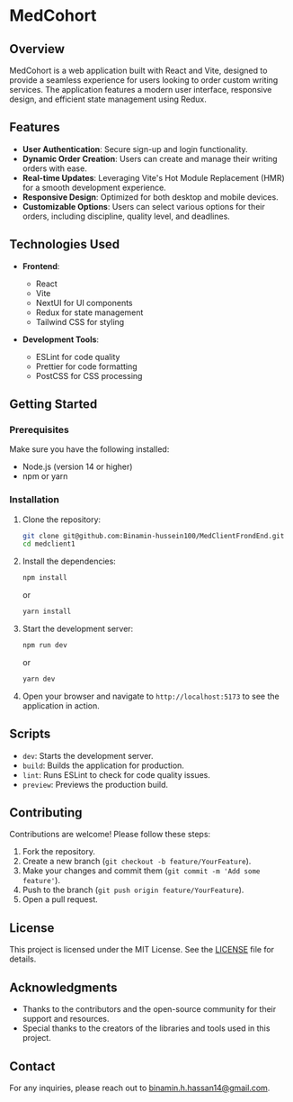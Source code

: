 # MedCohort

## Overview

MedCohort is a web application built with React and Vite, designed to provide a seamless experience for users looking to order custom writing services. The application features a modern user interface, responsive design, and efficient state management using Redux.

## Features

- **User Authentication**: Secure sign-up and login functionality.
- **Dynamic Order Creation**: Users can create and manage their writing orders with ease.
- **Real-time Updates**: Leveraging Vite's Hot Module Replacement (HMR) for a smooth development experience.
- **Responsive Design**: Optimized for both desktop and mobile devices.
- **Customizable Options**: Users can select various options for their orders, including discipline, quality level, and deadlines.

## Technologies Used

- **Frontend**: 
  - React
  - Vite
  - NextUI for UI components
  - Redux for state management
  - Tailwind CSS for styling

- **Development Tools**:
  - ESLint for code quality
  - Prettier for code formatting
  - PostCSS for CSS processing

## Getting Started

### Prerequisites

Make sure you have the following installed:

- Node.js (version 14 or higher)
- npm or yarn

### Installation

1. Clone the repository:

   ```bash
   git clone git@github.com:Binamin-hussein100/MedClientFrondEnd.git
   cd medclient1
   ```

2. Install the dependencies:

   ```bash
   npm install
   ```

   or

   ```bash
   yarn install
   ```

3. Start the development server:

   ```bash
   npm run dev
   ```

   or

   ```bash
   yarn dev
   ```

4. Open your browser and navigate to `http://localhost:5173` to see the application in action.

## Scripts

- `dev`: Starts the development server.
- `build`: Builds the application for production.
- `lint`: Runs ESLint to check for code quality issues.
- `preview`: Previews the production build.

## Contributing

Contributions are welcome! Please follow these steps:

1. Fork the repository.
2. Create a new branch (`git checkout -b feature/YourFeature`).
3. Make your changes and commit them (`git commit -m 'Add some feature'`).
4. Push to the branch (`git push origin feature/YourFeature`).
5. Open a pull request.

## License

This project is licensed under the MIT License. See the [LICENSE](LICENSE) file for details.

## Acknowledgments

- Thanks to the contributors and the open-source community for their support and resources.
- Special thanks to the creators of the libraries and tools used in this project.

## Contact

For any inquiries, please reach out to [binamin.h.hassan14@gmail.com](mailto:binamin.h.hassan14@gmail.com).